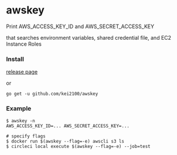 awskey
====

Print AWS_ACCESS_KEY_ID and AWS_SECRET_ACCESS_KEY

that searches environment variables, shared credential file, and EC2 Instance Roles

### Install
[release page](https://github.com/kei2100/awskey/releases)

or 

```
go get -u github.com/kei2100/awskey
```

### Example
```
$ awskey -n 
AWS_ACCESS_KEY_ID=... AWS_SECRET_ACCESS_KEY=...

# specify flags
$ docker run $(awskey --flag=-e) awscli s3 ls
$ circleci local execute $(awskey --flag=-e) --job=test
```
